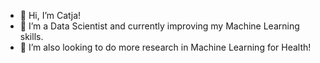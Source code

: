 - 👋 Hi, I’m Catja!
- 👀 I’m a Data Scientist and currently improving my Machine Learning skills.
- 🌱 I’m also looking to do more research in Machine Learning for Health!

<!---
BartelsC/BartelsC is a ✨ special ✨ repository because its `README.md` (this file) appears on your GitHub profile.
You can click the Preview link to take a look at your changes.
--->
